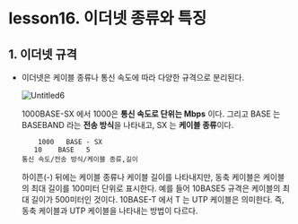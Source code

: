 # lesson16. 이더넷 종류와 특징

## 1. 이더넷 규격

- 이더넷은 케이블 종류나 통신 속도에 따라 다양한 규격으로 분리된다.

  ![Untitled6](https://user-images.githubusercontent.com/63203480/236624874-b27121e0-3509-4fa9-b254-c841c39c3c0c.jpeg)

  1000BASE-SX 에서 1000은 **통신 속도로 단위는 Mbps** 이다. 그리고 BASE 는 BASEBAND 라는 **전송 방식**을 나타내고, SX 는 **케이블 종류**이다.

    ```
    	1000   BASE - SX
       10    BASE   5  
    통신 속도/전송 방식/케이블 종류,길이
    ```

  하이픈(-) 뒤에는 케이블 종류나 케이블 길이를 나타내지만, 동축 케이블은 케이블의 최대 길이를 100미터 단위로 표시한다. 예를 들어 10BASE5 규격은 케이블의 최대 길이가 500미터인 것이다. 10BASE-T 에서 T 는 UTP 케이블은 의미한다. 즉, 동축 케이블과 UTP 케이블을 나타내는 방법이 다르다.

